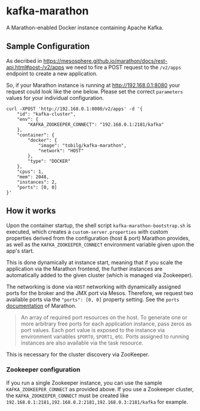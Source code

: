 # kafka-marathon

A Marathon-enabled Docker instance containing Apache Kafka.

## Sample Configuration

As decribed in https://mesosphere.github.io/marathon/docs/rest-api.html#post-/v2/apps we need to fire a POST request to the `/v2/apps` endpoint to create a new application.

So, if your Marathon instance is running at http://192.168.0.1:8080 your request could look like the one below. Please set the correct `parameters` values for your individual configuration.

```
curl -XPOST 'http://192.168.0.1:8080/v2/apps' -d '{
    "id": "kafka-cluster",
    "env": {
        "KAFKA_ZOOKEEPER_CONNECT": "192.168.0.1:2181/kafka"
    },
    "container": {
        "docker": {
            "image": "tobilg/kafka-marathon",
            "network": "HOST"
        },
        "type": "DOCKER"
    },
    "cpus": 1,
    "mem": 2048,
    "instances": 2,
    "ports": [0, 0]
}'
```

## How it works

Upon the container startup, the shell script `kafka-marathon-bootstrap.sh` is executed, which creates a `custom-server.properties` with custom properties derived from the configuration (host & port) Marathon provides, as well as the `KAFKA_ZOOKEEPER_CONNECT` environment variable given upon the app's start.

This is done dynamically at instance start, meaning that if you scale the application via the Marathon frontend, the further instances are automatically added to the given cluster (which is managed via Zookeeper).

The networking is done via `HOST` networking with dynamically assigned ports for the broker and the JMX port via Mesos. Therefore, we request two available ports via the `"ports": [0, 0]` property setting.
See the `ports` [documentation](https://github.com/mesosphere/marathon/blob/master/src/main/resources/mesosphere/marathon/api/v2/AppsResource_create.md#post-v2apps) of Marathon.

> An array of required port resources on the host. To generate one or more arbitrary free ports for each application instance, pass zeros as port values. Each port value is exposed to the instance via environment variables `$PORT0`, `$PORT1`, etc. Ports assigned to running instances are also available via the task resource.

This is necessary for the cluster discovery via ZooKeeper.

### Zookeeper configuration

If you run a single Zookeeper instance, you can use the sample `KAFKA_ZOOKEEPER_CONNECT` as provided above. If you use a Zookeeper cluster, the `KAFKA_ZOOKEEPER_CONNECT` must be created like 
`192.168.0.1:2181,192.168.0.2:2181,192.168.0.3:2181/kafka` for example.